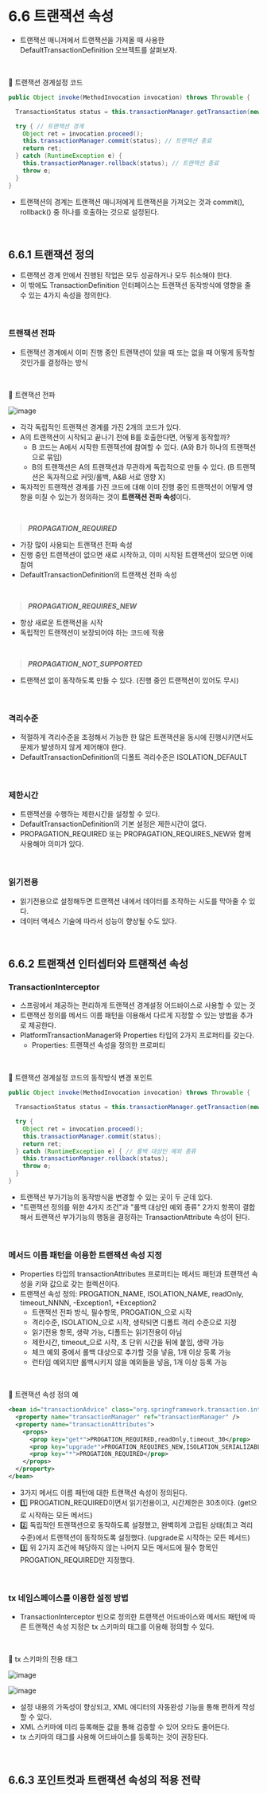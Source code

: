# 6.6 트랜잭션 속성
- 트랜잭션 매니저에서 트랜잭션을 가져올 때 사용한 DefaultTransactionDefinition 오브젝트를 살펴보자.

<br/>

🔽 트랜잭션 경계설정 코드
```java
public Object invoke(MethodInvocation invocation) throws Throwable {

  TransactionStatus status = this.transactionManager.getTransaction(new DefaultTransactionDefinition()); // 트랜잭션 정의

  try { // 트랜잭션 경계
    Object ret = invocation.proceed();
    this.transactionManager.commit(status); // 트랜잭션 종료
    return ret;
  } catch (RuntimeException e) {
    this.transactionManager.rollback(status); // 트랜잭션 종료
    throw e;
  }
}
```
- 트랜잭션의 경계는 트랜잭션 매니저에게 트랜잭션을 가져오는 것과 commit(), rollback() 중 하나를 호출하는 것으로 설정된다.

<br/>

## 6.6.1 트랜잭션 정의
- 트랜잭션 경계 안에서 진행된 작업은 모두 성공하거나 모두 취소해야 한다.
- 이 밖에도 TransactionDefinition 인터페이스는 트랜잭션 동작방식에 영향을 줄 수 있는 4가지 속성을 정의한다.

<br/>

### 트랜잭션 전파
- 트랜잭션 경계에서 이미 진행 중인 트랜잭션이 있을 때 또는 없을 때 어떻게 동작할 것인가를 결정하는 방식

<br/>

🔽 트랜잭션 전파

![image](https://github.com/Team-Sopetit/server-spring-study/assets/55437339/5f2b711c-fa75-4dbe-87b4-8299dcdb3d9d)

- 각각 독립적인 트랜잭션 경계를 가진 2개의 코드가 있다.
- A의 트랜잭션이 시작되고 끝나기 전에 B를 호출한다면, 어떻게 동작할까?
  - B 코드는 A에서 시작한 트랜잭션에 참여할 수 있다. (A와 B가 하나의 트랜잭션으로 묶임)
  - B의 트랜잭션은 A의 트랜잭션과 무관하게 독립적으로 만들 수 있다. (B 트랜잭션은 독자적으로 커밋/롤백, A&B 서로 영향 X)
- 독자적인 트랜잭션 경계를 가진 코드에 대해 이미 진행 중인 트랜잭션이 어떻게 영향을 미칠 수 있는가 정의하는 것이 **트랜잭션 전파 속성**이다.

<br/>

> ***PROPAGATION_REQUIRED***

- 가장 많이 사용되는 트랜잭션 전파 속성
- 진행 중인 트랜잭션이 없으면 새로 시작하고, 이미 시작된 트랜잭션이 있으면 이에 참여
- DefaultTransactionDefinition의 트랜잭션 전파 속성

<br/>

> ***PROPAGATION_REQUIRES_NEW***

- 항상 새로운 트랜잭션을 시작
- 독립적인 트랜잭션이 보장되어야 하는 코드에 적용

<br/>

> ***PROPAGATION_NOT_SUPPORTED***

- 트랜잭션 없이 동작하도록 만들 수 있다. (진행 중인 트랜잭션이 있어도 무시)

<br/>

### 격리수준
- 적절하게 격리수준을 조정해서 가능한 한 많은 트랜잭션을 동시에 진행시키면서도 문제가 발생하지 않게 제어해야 한다.
- DefaultTransactionDefinition의 디폴트 격리수준은 ISOLATION_DEFAULT

<br/>

### 제한시간
- 트랜잭션을 수행하는 제한시간을 설정할 수 있다.
- DefaultTransactionDefinition의 기본 설정은 제한시간이 없다.
- PROPAGATION_REQUIRED 또는 PROPAGATION_REQUIRES_NEW와 함께 사용해야 의미가 있다.

<br/>

### 읽기전용
- 읽기전용으로 설정해두면 트랜잭션 내에서 데이터를 조작하는 시도를 막아줄 수 있다.
- 데이터 액세스 기술에 따라서 성능이 향상될 수도 있다.

<br/>

## 6.6.2 트랜잭션 인터셉터와 트랜잭션 속성

### TransactionInterceptor
- 스프링에서 제공하는 편리하게 트랜잭션 경계설정 어드바이스로 사용할 수 있는 것
- 트랜잭션 정의를 메서드 이름 패턴을 이용해서 다르게 지정할 수 있는 방법을 추가로 제공한다.
- PlatformTransactionManager와 Properties 타입의 2가지 프로퍼티를 갖는다.
  - Properties: 트랜잭션 속성을 정의한 프로퍼티
 
<br/>

🔽 트랜잭션 경계설정 코드의 동작방식 변경 포인트
```java
public Object invoke(MethodInvocation invocation) throws Throwable {

  TransactionStatus status = this.transactionManager.getTransaction(new DefaultTransactionDefinition()); // 트랜잭션 정의를 위한 4가지 조건

  try {
    Object ret = invocation.proceed();
    this.transactionManager.commit(status);
    return ret;
  } catch (RuntimeException e) { // 롤백 대상인 예외 종류
    this.transactionManager.rollback(status);
    throw e;
  }
}
```
- 트랜잭션 부가기능의 동작방식을 변경할 수 있는 곳이 두 군데 있다.
- "트랜잭션 정의를 위한 4가지 조건"과 "롤백 대상인 예외 종류" 2가지 항목이 결합해서 트랜잭션 부가기능의 행동을 결정하는 TransactionAttribute 속성이 된다.

<br/>

### 메서드 이름 패턴을 이용한 트랜잭션 속성 지정
- Properties 타입의 transactionAttributes 프로퍼티는 메서드 패턴과 트랜잭션 속성을 키와 값으로 갖는 컬렉션이다.
- 트랜잭션 속성 정의: PROGATION_NAME, ISOLATION_NAME, readOnly, timeout_NNNN, -Exception1, +Exception2
  - 트랜잭션 전파 방식, 필수항목, PROGATION_으로 시작
  - 격리수준, ISOLATION_으로 시작, 생략되면 디폴트 격리 수준으로 지정
  - 읽기전용 항목, 생략 가능, 디폴트는 읽기전용이 아님
  - 제한시간, timeout_으로 시작, 초 단위 시간을 뒤에 붙임, 생략 가능
  - 체크 예외 중에서 롤백 대상으로 추가할 것을 넣음, 1개 이상 등록 가능
  - 런타임 예외지만 롤백시키지 않을 예외들을 넣음, 1개 이상 등록 가능

<br/>

🔽 트랜잭션 속성 정의 예
```xml
<bean id="transactionAdvice" class="org.springframework.transaction.interceptor.TransactionInterceptor">
  <property name="transactionManager" ref="transactionManager" />
  <property name="transactionAttributes">
    <props>
      <prop key="get*">PROGATION_REQUIRED,readOnly,timeout_30</prop>
      <prop key="upgrade*">PROGATION_REQUIRES_NEW,ISOLATION_SERIALIZABLE</prop>
      <prop key="*">PROGATION_REQUIRED</prop>
    </props>
  </property>
</bean>
```
- 3가지 메서드 이름 패턴에 대한 트랜잭션 속성이 정의된다.
- 1️⃣ PROGATION_REQUIRED이면서 읽기전용이고, 시간제한은 30초이다. (get으로 시작하는 모든 메서드)
- 2️⃣ 독립적인 트랜잭션으로 동작하도록 설정했고, 완벽하게 고립된 상태(최고 격리수준)에서 트랜잭션이 동작하도록 설정했다. (upgrade로 시작하는 모든 메서드)
- 3️⃣ 위 2가지 조건에 해당하지 않는 나머지 모든 메서드에 필수 항목인 PROGATION_REQUIRED만 지정했다.

<br/>

### tx 네임스페이스를 이용한 설정 방법
- TransactionInterceptor 빈으로 정의한 트랜잭션 어드바이스와 메서드 패턴에 따른 트랜잭션 속성 지정은 tx 스키마의 태그를 이용해 정의할 수 있다.

<br/>

🔽 tx 스키마의 전용 태그

![image](https://github.com/Team-Sopetit/server-spring-study/assets/55437339/7e8e4e87-a415-4d7a-ab12-dd9c9377456f)

![image](https://github.com/Team-Sopetit/server-spring-study/assets/55437339/170c3950-3840-4c8f-b870-75f179dd555b)

- 설정 내용의 가독성이 향상되고, XML 에디터의 자동완성 기능을 통해 편하게 작성할 수 있다.
- XML 스키마에 미리 등록해둔 값을 통해 검증할 수 있어 오타도 줄어든다.
- tx 스키마의 태그를 사용해 어드바이스를 등록하는 것이 권장된다.

<br/>

## 6.6.3 포인트컷과 트랜잭션 속성의 적용 전략
